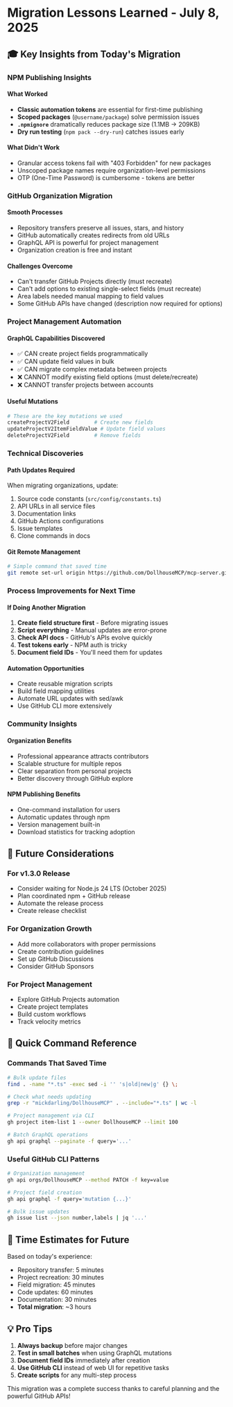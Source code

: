 # Migration Lessons Learned - July 8, 2025

## 🎓 Key Insights from Today's Migration

### NPM Publishing Insights

#### What Worked
- **Classic automation tokens** are essential for first-time publishing
- **Scoped packages** (`@username/package`) solve permission issues
- **`.npmignore`** dramatically reduces package size (1.1MB → 209KB)
- **Dry run testing** (`npm pack --dry-run`) catches issues early

#### What Didn't Work
- Granular access tokens fail with "403 Forbidden" for new packages
- Unscoped package names require organization-level permissions
- OTP (One-Time Password) is cumbersome - tokens are better

### GitHub Organization Migration

#### Smooth Processes
- Repository transfers preserve all issues, stars, and history
- GitHub automatically creates redirects from old URLs
- GraphQL API is powerful for project management
- Organization creation is free and instant

#### Challenges Overcome
- Can't transfer GitHub Projects directly (must recreate)
- Can't add options to existing single-select fields (must recreate)
- Area labels needed manual mapping to field values
- Some GitHub APIs have changed (description now required for options)

### Project Management Automation

#### GraphQL Capabilities Discovered
- ✅ CAN create project fields programmatically
- ✅ CAN update field values in bulk
- ✅ CAN migrate complex metadata between projects
- ❌ CANNOT modify existing field options (must delete/recreate)
- ❌ CANNOT transfer projects between accounts

#### Useful Mutations
```graphql
# These are the key mutations we used
createProjectV2Field        # Create new fields
updateProjectV2ItemFieldValue # Update field values
deleteProjectV2Field        # Remove fields
```

### Technical Discoveries

#### Path Updates Required
When migrating organizations, update:
1. Source code constants (`src/config/constants.ts`)
2. API URLs in all service files
3. Documentation links
4. GitHub Actions configurations
5. Issue templates
6. Clone commands in docs

#### Git Remote Management
```bash
# Simple command that saved time
git remote set-url origin https://github.com/DollhouseMCP/mcp-server.git
```

### Process Improvements for Next Time

#### If Doing Another Migration
1. **Create field structure first** - Before migrating issues
2. **Script everything** - Manual updates are error-prone
3. **Check API docs** - GitHub's APIs evolve quickly
4. **Test tokens early** - NPM auth is tricky
5. **Document field IDs** - You'll need them for updates

#### Automation Opportunities
- Create reusable migration scripts
- Build field mapping utilities
- Automate URL updates with sed/awk
- Use GitHub CLI more extensively

### Community Insights

#### Organization Benefits
- Professional appearance attracts contributors
- Scalable structure for multiple repos
- Clear separation from personal projects
- Better discovery through GitHub explore

#### NPM Publishing Benefits
- One-command installation for users
- Automatic updates through npm
- Version management built-in
- Download statistics for tracking adoption

## 🔮 Future Considerations

### For v1.3.0 Release
- Consider waiting for Node.js 24 LTS (October 2025)
- Plan coordinated npm + GitHub release
- Automate the release process
- Create release checklist

### For Organization Growth
- Add more collaborators with proper permissions
- Create contribution guidelines
- Set up GitHub Discussions
- Consider GitHub Sponsors

### For Project Management
- Explore GitHub Projects automation
- Create project templates
- Build custom workflows
- Track velocity metrics

## 📝 Quick Command Reference

### Commands That Saved Time
```bash
# Bulk update files
find . -name "*.ts" -exec sed -i '' 's|old|new|g' {} \;

# Check what needs updating
grep -r "mickdarling/DollhouseMCP" . --include="*.ts" | wc -l

# Project management via CLI
gh project item-list 1 --owner DollhouseMCP --limit 100

# Batch GraphQL operations
gh api graphql --paginate -f query='...'
```

### Useful GitHub CLI Patterns
```bash
# Organization management
gh api orgs/DollhouseMCP --method PATCH -f key=value

# Project field creation
gh api graphql -f query='mutation {...}'

# Bulk issue updates
gh issue list --json number,labels | jq '...'
```

## 🎯 Time Estimates for Future

Based on today's experience:
- Repository transfer: 5 minutes
- Project recreation: 30 minutes
- Field migration: 45 minutes
- Code updates: 60 minutes
- Documentation: 30 minutes
- **Total migration**: ~3 hours

## 💡 Pro Tips

1. **Always backup** before major changes
2. **Test in small batches** when using GraphQL mutations
3. **Document field IDs** immediately after creation
4. **Use GitHub CLI** instead of web UI for repetitive tasks
5. **Create scripts** for any multi-step process

This migration was a complete success thanks to careful planning and the powerful GitHub APIs!